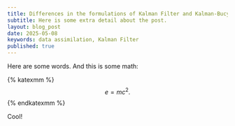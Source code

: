 ```yaml
---
title: Differences in the formulations of Kalman Filter and Kalman-Bucy Filter
subtitle: Here is some extra detail about the post.
layout: blog_post
date: 2025-05-08
keywords: data assimilation, Kalman Filter
published: true
---
```


Here are some words. And this is some math:

{% katexmm %}
$$
e = mc^2. \tag{1}
$$
{% endkatexmm %}

Cool!